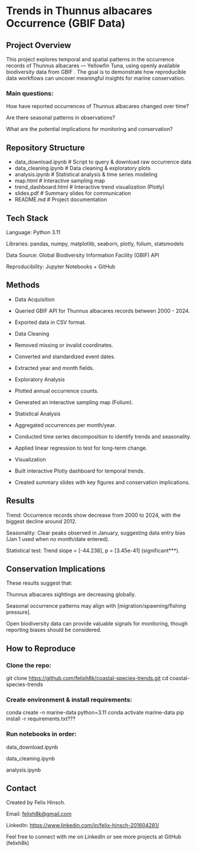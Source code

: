 # Trends in Thunnus albacares Occurrence (GBIF Data)

## Project Overview

This project explores temporal and spatial patterns in the occurrence records of Thunnus albacares — Yellowfin Tuna, using openly available biodiversity data from GBIF
.
The goal is to demonstrate how reproducible data workflows can uncover meaningful insights for marine conservation.

### Main questions:

How have reported occurrences of Thunnus albacares changed over time?

Are there seasonal patterns in observations?

What are the potential implications for monitoring and conservation?


## Repository Structure
- data_download.ipynb   # Script to query & download raw occurrence data
- data_cleaning.ipynb   # Data cleaning & exploratory plots
- analysis.ipynb        # Statistical analysis & time series modeling
- map.html              # Interactive sampling map
- trend_dashboard.html  # Interactive trend visualization (Plotly)
- slides.pdf            # Summary slides for communication
- README.md             # Project documentation


## Tech Stack

Language: Python 3.11 

Libraries: pandas, numpy, matplotlib, seaborn, plotly, folium, statsmodels

Data Source: Global Biodiversity Information Facility (GBIF) API

Reproducibility: Jupyter Notebooks + GitHub


## Methods

- Data Acquisition

- Queried GBIF API for Thunnus albacares records between 2000 - 2024.

- Exported data in CSV format.

- Data Cleaning

- Removed missing or invalid coordinates.

- Converted and standardized event dates.

- Extracted year and month fields.

- Exploratory Analysis

- Plotted annual occurrence counts.

- Generated an interactive sampling map (Folium).

- Statistical Analysis

- Aggregated occurrences per month/year.

- Conducted time series decomposition to identify trends and seasonality.

- Applied linear regression to test for long-term change.

- Visualization

- Built interactive Plotly dashboard for temporal trends.

- Created summary slides with key figures and conservation implications.


## Results 

Trend: Occurrence records show decrease from 2000 to 2024, with the biggest decline around 2012.

Seasonality: Clear peaks observed in January, suggesting data entry bias (Jan 1 used when no month/date entered).

Statistical test: Trend slope = [-44.238], p = [3.45e-41] (significant***).

## Conservation Implications

These results suggest that:

Thunnus albacares sightings are decreasing globally.

Seasonal occurrence patterns may align with [migration/spawning/fishing pressure].

Open biodiversity data can provide valuable signals for monitoring, though reporting biases should be considered.

## How to Reproduce

### Clone the repo:

git clone https://github.com/felixh8k/coastal-species-trends.git
cd coastal-species-trends


### Create environment & install requirements:

conda create -n marine-data python=3.11
conda activate marine-data
pip install -r requirements.txt???


### Run notebooks in order:

data_download.ipynb

data_cleaning.ipynb

analysis.ipynb


## Contact

Created by Felix Hinsch. 

Email: felixh8k@gmail.com

LinkedIn: https://www.linkedin.com/in/felix-hinsch-201604281/

Feel free to connect with me on LinkedIn
or see more projects at GitHub (felixh8k)
